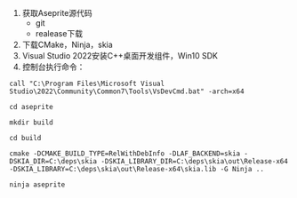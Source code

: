 1. 获取Aseprite源代码
	 - git
	 - realease下载
2. 下载CMake，Ninja，skia
4. Visual Studio 2022安装C++桌面开发组件，Win10 SDK
5. 控制台执行命令：
```
call "C:\Program Files\Microsoft Visual Studio\2022\Community\Common7\Tools\VsDevCmd.bat" -arch=x64

cd aseprite

mkdir build

cd build

cmake -DCMAKE_BUILD_TYPE=RelWithDebInfo -DLAF_BACKEND=skia -DSKIA_DIR=C:\deps\skia -DSKIA_LIBRARY_DIR=C:\deps\skia\out\Release-x64 -DSKIA_LIBRARY=C:\deps\skia\out\Release-x64\skia.lib -G Ninja ..

ninja aseprite
```